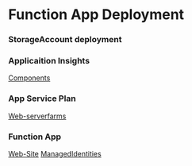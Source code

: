 # Function App Deployment

### StorageAccount deployment 
### Applicaition Insights
[Components](https://learn.microsoft.com/en-us/azure/templates/microsoft.insights/components?pivots=deployment-language-bicep)
### App Service Plan 
[Web-serverfarms](https://learn.microsoft.com/en-us/azure/templates/microsoft.web/certificates?pivots=deployment-language-bicep)
### Function App
[Web-Site](https://learn.microsoft.com/en-us/azure/templates/microsoft.web/sites?pivots=deployment-language-bicep)
[ManagedIdentities](https://learn.microsoft.com/en-us/azure/templates/microsoft.web/sites?pivots=deployment-language-bicep)